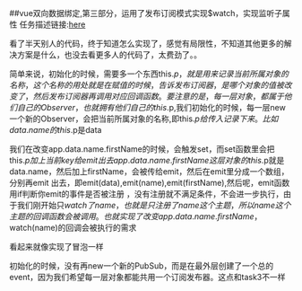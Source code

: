 ##vue双向数据绑定,第三部分，运用了发布订阅模式实现$watch，实现监听子属性
任务描述链接:[here](http://ife.baidu.com/course/detail/id/21)

看了半天别人的代码，终于知道怎么实现了，感觉有局限性，不知道其他更多的解决方案是什么，也没去看更多人的代码了，太费劲了。。

简单来说，初始化的时候，需要多一个东西this.$p ，就是用来记录当前所属对象的名称，这个名称的用处就是在赋值的时候，告诉发布订阅器，是哪个对象的值被改变了，然后发布订阅器再调用对应回调函数。
要注意的是，每一层对象，都属于他们自己的Observer，也就拥有他们自己的this.$p,我们初始化的时候，每一层new一个新的Observer，会把当前所属对象的名称,即this.$p给传入记录下来。比如data.name的this.$p是data

我们在改变app.data.name.firstName的时候，会触发set，而set函数里会把this.$p加上当前key给emit出去
app.data.name.firstName这层对象的this.$p就是data.name，然后加上firstName，会被传给emit，然后在emit里分成一个数组，分别再emit
出去，即emit(data),emit(name),emit(firstName),然后呢，emit函数用if判断你emit的事件是否被注册
，没有注册就不满足条件，不会进一步执行，由于我们刚开始只$watch了name，也就是只注册了name这个主题，所以name这个主题的回调函数会被调用。
也就实现了改变app.data.name.firstName，$watch(name)的回调会被执行的需求

看起来就像实现了冒泡一样

初始化的时候，没有再new一个新的PubSub，而是在最外层创建了一个总的event，因为我们希望每一层对象都能共用一个订阅发布器。这点和task3不一样